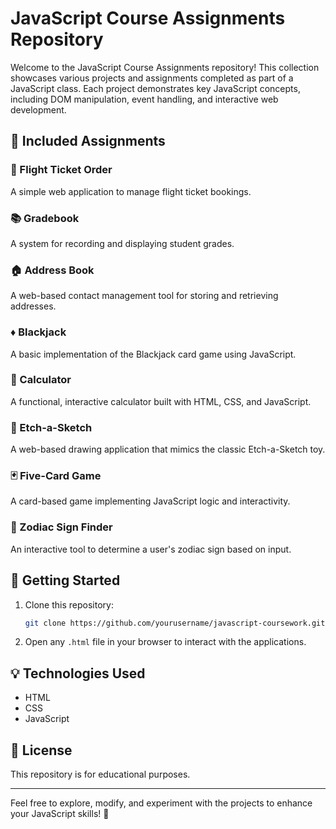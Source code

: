 # JavaScript Course Assignments Repository

Welcome to the JavaScript Course Assignments repository! This collection showcases various projects and assignments completed as part of a JavaScript class. Each project demonstrates key JavaScript concepts, including DOM manipulation, event handling, and interactive web development.

## 📂 Included Assignments

### 🛫 Flight Ticket Order
A simple web application to manage flight ticket bookings.

### 📚 Gradebook
A system for recording and displaying student grades.

### 🏠 Address Book
A web-based contact management tool for storing and retrieving addresses.

### ♦️ Blackjack
A basic implementation of the Blackjack card game using JavaScript.

### 🔢 Calculator
A functional, interactive calculator built with HTML, CSS, and JavaScript.

### 🎨 Etch-a-Sketch
A web-based drawing application that mimics the classic Etch-a-Sketch toy.

### 🃏 Five-Card Game
A card-based game implementing JavaScript logic and interactivity.

### 🔮 Zodiac Sign Finder
An interactive tool to determine a user's zodiac sign based on input.

## 🚀 Getting Started
1. Clone this repository:
   ```sh
   git clone https://github.com/yourusername/javascript-coursework.git
   ```
2. Open any `.html` file in your browser to interact with the applications.

## 💡 Technologies Used
- HTML
- CSS
- JavaScript

## 📜 License
This repository is for educational purposes.

---
Feel free to explore, modify, and experiment with the projects to enhance your JavaScript skills! 🎯

